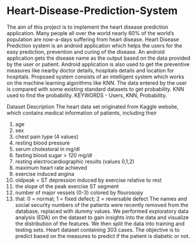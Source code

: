 # Heart-Disease-Prediction-System

The aim of this project is to implement the heart disease prediction application. Many people all over
the world nearly 60% of the world’s population are now-a-days suffering from heart disease. Heart Disease
Prediction system is an android application which helps the users for the easy prediction, prevention and curing of
the disease. An android application gets the disease name as the output based on the data provided by the user or
patient. Android application is also used to get the preventive measures like nearby doctor details, hospitals details
and location for hospitals. Proposed system consists of an intelligent system which works on the machine learning
algorithms like KNN. The data entered by the user is compared with some existing standard datasets to get
probability. KNN used to find the probability.
KEYWORDS - Users, KNN, Probability. 




Dataset Description
The heart data set originated from Kaggle website, which contains medical information of patients, including their
1. age
2. sex
3. chest pain type (4 values)
4. resting blood pressure
5. serum cholestoral in mg/dl
6. fasting blood sugar > 120 mg/dl
7. resting electrocardiographic results (values 0,1,2)
8. maximum heart rate achieved
9. exercise induced angina
10. oldpeak = ST depression induced by exercise relative to rest
11. the slope of the peak exercise ST segment
12. number of major vessels (0-3) colored by flourosopy
13. thal: 0 = normal; 1 = fixed defect; 2 = reversable defect The names and social security numbers of the patients were recently removed from the database, replaced with dummy values.
We performed exploratory data analysis (EDA) on the dataset to gain insights into the data and visualize the distribution of the features. We then split the data into training and testing sets. Heart dataset containing 303 cases. The objective is to predict based on the measures to predict if the patient is diabetic or not.
